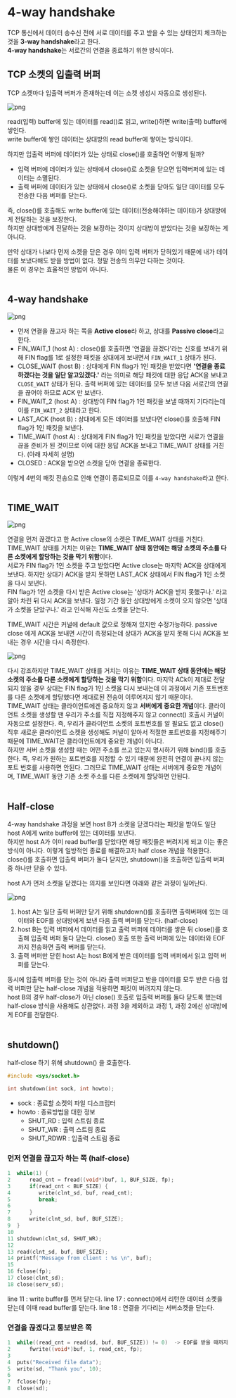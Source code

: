 # 4-way handshake

TCP 통신에서 데이터 송수신 전에 서로 데이터를 주고 받을 수 있는 상태인지 체크하는 것을 **3-way handshake**라고 한다.<br>
**4-way handshake**는 서로간의 연결을 종료하기 위한 방식이다.<br>

## TCP 소켓의 입출력 버퍼

TCP 소켓마다 입출력 버퍼가 존재하는데 이는 소켓 생성시 자동으로 생성된다.<br>

![png](/_img/tcp_buffer.png) <br>

read(입력) buffer에 있는 데이터를 read()로 읽고, write()하면 write(출력) buffer에 쌓인다.<br>
write buffer에 쌓인 데이터는 상대방의 read buffer에 쌓이는 방식이다.<br>

하지만 입출력 버퍼에 데이터가 있는 상태로 close()를 호출하면 어떻게 될까?
- 입력 버퍼에 데이터가 있는 상태에서 close()로 소켓을 닫으면 입력버퍼에 있는 데이터는 소멸된다.
- 출력 버퍼에 데이터가 있는 상태에서 close()로 소켓을 닫아도 일단 데이터를 모두 전송한 다음 버퍼를 닫는다.

즉, close()를 호출해도 write buffer에 있는 데이터(전송해야하는 데이터)가 상대방에게 전달하는 것을 보장한다.<br>
하지만 상대방에게 전달하는 것을 보장하는 것이지 상대방이 받았다는 것을 보장하는 게 아니다.<br>

만약 상대가 나보다 먼저 소켓을 닫은 경우 이미 입력 버퍼가 닫혀있기 때문에 내가 데이터를 보냈다해도 받을 방법이 없다. 정말 전송의 의무만 다하는 것이다.<br>
물론 이 경우는 효율적인 방법이 아니다.<br><br>

## 4-way handshake

![png](/_img/4way_handshake.png) <br>

- 먼저 연결을 끊고자 하는 쪽을 **Active close**라 하고, 상대를 **Passive close**라고 한다.
- FIN_WAIT_1 (host A) : close()를 호출하면 '연결을 끊겠다'라는 신호를 보내기 위해 FIN flag를 1로 설정한 패킷을 상대에게 보내면서 ```FIN_WAIT_1``` 상태가 된다.
- CLOSE_WAIT (host B) : 상대에게 FIN flag가 1인 패킷을 받았다면 **'연결을 종료하겠다는 것을 일단 알고있겠다.'** 라는 의미로 해당 패킷에 대한 응답 ACK을 보내고 ```CLOSE_WAIT``` 상태가 된다. 출력 버퍼에 있는 데이터를 모두 보낸 다음 서로간의 연결을 끊어야 하므로 ACK 만 보낸다.
- FIN_WAIT_2 (host A) : 상대방이 FIN flag가 1인 패킷을 보낼 때까지 기다리는데 이를 ```FIN_WAIT_2``` 상태라고 한다.
- LAST_ACK (host B) : 상대에게 모든 데이터를 보냈다면 close()를 호출해 FIN flag가 1인 패킷을 보낸다.
- TIME_WAIT (host A) : 상대에게 FIN flag가 1인 패킷을 받았다면 서로가 연결을 끊을 준비가 된 것이므로 이에 대한 응답 ACK을 보내고 TIME_WAIT 상태를 거친다. (아래 자세히 설명)
- CLOSED : ACK을 받으면 소켓을 닫아 연결을 종료한다.

이렇게 4번의 패킷 전송으로 인해 연결이 종료되므로 이를 ```4-way handshake```라고 한다.<br><br>

## TIME_WAIT

![png](/_img/time_wait.png) <br>

연결을 먼저 끊겠다고 한 Active close의 소켓은 TIME_WAIT 상태를 거친다. TIME_WAIT 상태를 거치는 이유는 **TIME_WAIT 상태 동안에는 해당 소켓의 주소를 다른 소켓에게 할당하는 것을 막기 위함**이다.<br>
서로가 FIN flag가 1인 소켓을 주고 받았다면 Active close는 마지막 ACK을 상대에게 보낸다. 하지만 상대가 ACK을 받지 못하면 LAST_ACK 상태에서 FIN flag가 1인 소켓을 다시 보낸다.<br>
FIN flag가 1인 소켓을 다시 받은 Active close는 '상대가 ACK을 받지 못했구나.' 라고 알아 차린 뒤 다시 ACK을 보낸다. 일정 기간 동안 상대방에게 소켓이 오지 않으면 '상대가 소켓을 닫았구나.' 라고 인식해 자신도 소켓을 닫는다.<br>

TIME_WAIT 시간은 커널에 default 값으로 정해져 있지만 수정가능하다. passive close 에게 ACK을 보내면 시간이 측정되는데 상대가 ACK을 받지 못해 다시 ACK을 보내는 경우 시간을 다시 측정한다.<br>

![png](/_img/time_wait2.png) <br>

다시 강조하지만 TIME_WAIT 상태를 거치는 이유는 **TIME_WAIT 상태 동안에는 해당 소켓의 주소를 다른 소켓에게 할당하는 것을 막기 위함**이다. 마지막 ACk이 제대로 전달되지 않을 경우 상대는 FIN flag가 1인 소켓을 다시 보내는데 이 과정에서 기존 포트번호를 다른 소켓에게 할당했다면 제대로된 전송이 이루어지지 않기 때문이다.<br>
TIME_WAIT 상태는 클라이언트에겐 중요하지 않고 **서버에게 중요한 개념**이다. 클라이언트 소켓을 생성할 땐 우리가 주소를 직접 지정해주지 않고 connect() 호출시 커널이 자동으로 설정한다. 즉, 우리가 클라이언트 소켓의 포트번호를 알 필요도 없고 close() 직후 새로운 클라이언트 소켓을 생성해도 커널이 알아서 적절한 포트번호를 지정해주기 때문에 TIME_WAIT은 클라이언트에게 중요한 개념이 아니다.<br>
하지만 서버 소켓을 생성할 때는 어떤 주소를 쓰고 있는지 명시하기 위해 bind()를 호출한다. 즉, 우리가 원하는 포트번호를 지정할 수 있기 때문에 완전히 연결이 끝나지 않는 포트 번호를 사용하면 안된다. 그러므로 TIME_WAIT 상태는 서버에게 중요한 개념이며, TIME_WAIT 동안 기존 소켓 주소를 다른 소켓에게 할당하면 안된다.<br><br>

## Half-close

4-way handshake 과정을 보면 host B가 소켓을 닫겠다라는 패킷을 받아도 일단 host A에게 write buffer에 있는 데이터를 보낸다.<br>
하지만 host A가 이미 read buffer를 닫았다면 해당 패킷들은 버려지게 되고 이는 좋은 방식이 아니다. 이렇게 일방적인 종료를 해결하고자 half close 개념을 적용한다.<br>
close()를 호출하면 입출력 버퍼가 둘다 닫지만, shutdown()을 호출하면 입출력 버퍼 중 하나만 닫을 수 있다.<br>

host A가 먼저 소켓을 닫겠다는 의지를 보인다면 아래와 같은 과정이 일어난다.<br>

![png](/_img/half-close.png) <br>

1. host A는 일단 출력 버퍼만 닫기 위해 shutdown()를 호출하면 출력버퍼에 있는 데이터와 EOF를 상대방에게 보낸 다음 출력 버퍼를 닫는다. (half-close)
2. host B는 입력 버퍼에서 데이터를 읽고 출력 버퍼에 데이터를 쌓은 뒤 close()를 호출해 입출력 버퍼 둘다 닫는다. close() 호출 또한 출력 버퍼에 있는 데이터와 EOF 까지 전송하면 출력 버퍼를 닫는다.
3. 출력 버퍼만 닫힌 host A는 host B에게 받은 데이터를 입력 버퍼에서 읽고 입력 버퍼를 닫는다.

동시에 입출력 버퍼를 닫는 것이 아니라 출력 버퍼닫고 받을 데이터를 모두 받은 다음 입력 버퍼만 닫는 half-close 개념을 적용하면 패킷이 버려지지 않는다.<br>
host B의 경우 half-close가 아닌 close() 호출로 입출력 버퍼를 둘다 닫도록 했는데 half-close 방식을 사용해도 상관없다. 과정 3을 제외하고 과정 1, 과정 2에선 상대방에게 EOF를 전달한다.<br><br>

## shutdown()

half-close 하기 위해 shutdown() 을 호출한다.<br>

```c
#include <sys/socket.h>

int shutdown(int sock, int howto);
```
- sock : 종료할 소켓의 파일 디스크립터
- howto : 종료방법을 대한 정보
    - SHUT_RD : 입력 스트림 종료
    - SHUT_WR : 출력 스트림 종료
    - SHUT_RDWR : 입출력 스트림 종료


### 먼저 연결을 끊고자 하는 쪽 (half-close)

```c
1  while(1) {
2      read_cnt = fread((void*)buf, 1, BUF_SIZE, fp);
3      if(read_cnt < BUF_SIZE) {
4         write(clnt_sd, buf, read_cnt);
5         break;
6  
7      }
8      write(clnt_sd, buf, BUF_SIZE);
9  }
10
11 shutdown(clnt_sd, SHUT_WR);
12
13 read(clnt_sd, buf, BUF_SIZE);
14 printf("Message from client : %s \n", buf);
15
16 fclose(fp);
17 close(clnt_sd);
18 close(serv_sd);
```

line 11 : write buffer를 먼저 닫는다.
line 17 : connect()에서 리턴한 데이터 소켓을 닫는데 이때 read buffer를 닫는다.
line 18 : 연결을 기다리는 서버소켓을 닫는다.

### 연결을 끊겠다고 통보받은 쪽

```c
1  while((read_cnt = read(sd, buf, BUF_SIZE)) != 0)  -> EOF를 받을 때까지 읽는다.
2      fwrite((void*)buf, 1, read_cnt, fp);
3    
4  puts("Received file data");
5  write(sd, "Thank you", 10);
6
7  fclose(fp);
8  close(sd);
```